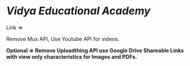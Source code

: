 <h1><i>Vidya Educational Academy</i></h1>

Link =>

<p>Remove Mux API, Use Youtube API for videos.</p>
<p> <strong> Optional => Remove Uploadthing API use Google Drive Shareable Links with view only characteristics for Images and PDFs. </strong></p>